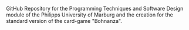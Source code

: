 GitHub Repository for the Programming Techniques and Software Design module of the Philipps University of Marburg and the creation for the standard version of the card-game "Bohnanza".
